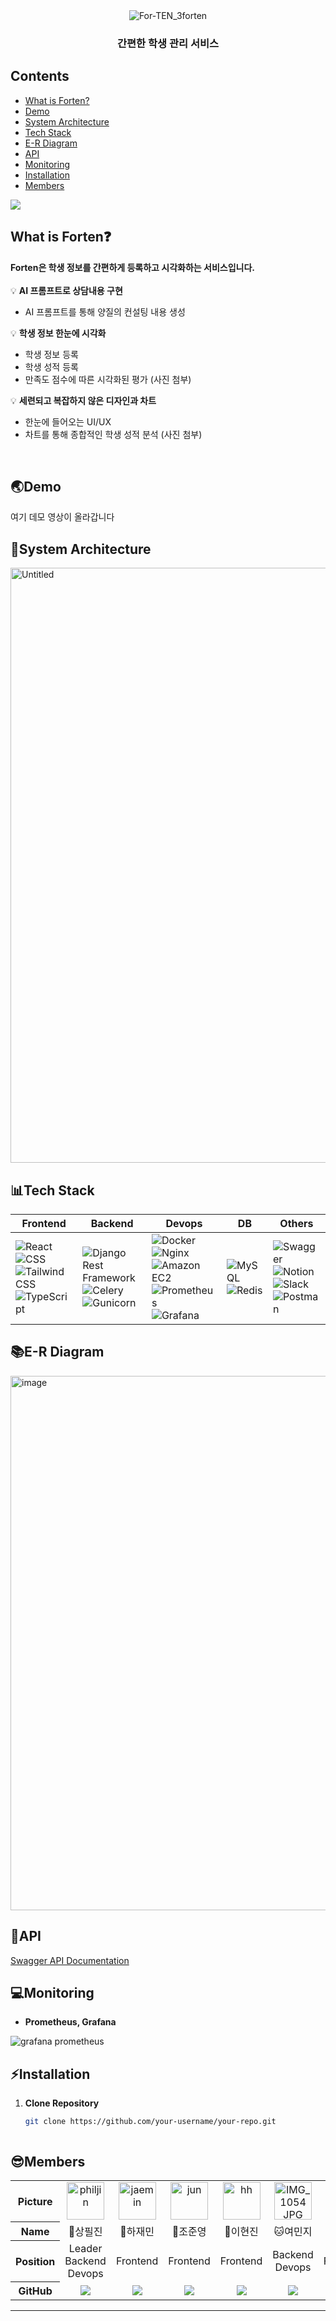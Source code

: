 <div align="center">
  <img src="https://github.com/Techeer-H/frontend/assets/74411978/20db23a6-d42b-49bd-830b-5ea4faa38c91" alt="For-TEN_3forten">


<br>
<h3>
 간편한 학생 관리 서비스
</h3>
</div>

 ## **Contents**

- [What is Forten?](#what-is-forten)
- [Demo](#demo)
- [System Architecture](#system-architecture)
- [Tech Stack](#tech-stack)
- [E-R Diagram](#e-r-diagram)
- [API](#api)
- [Monitoring](#monitoring)
- [Installation](#installation)
- [Members](#members)

<img src="https://github.com/Techeer-H/frontend/assets/154998592/aee4f92b-c1bb-4558-9f2c-94071936006d">
 
## **What is Forten❓**


**Forten은 학생 정보를 간편하게 등록하고 시각화하는 서비스입니다.**
<br>
<br>
 💡 **AI 프롬프트로 상담내용 구현**
   - AI 프롬프트를 통해 양질의 컨설팅 내용 생성


💡  **학생 정보 한눈에 시각화**
   - 학생 정보 등록
   - 학생 성적 등록
   - 만족도 점수에 따른 시각화된 평가
   (사진 첨부)

💡 **세련되고 복잡하지 않은 디자인과 차트**
   - 한눈에 들어오는 UI/UX
   - 차트를 통해 종합적인 학생 성적 분석
   (사진 첨부)

<br>

## **🌏Demo**
여기 데모 영상이 올라갑니다


## **🎰System Architecture**
<img width="952" alt="Untitled" src="https://github.com/Techeer-H/frontend/assets/74411978/091067f9-4e7d-44a9-8ecd-4a5f2a32f7a4">


## **📊Tech Stack**
| Frontend | Backend | Devops | DB | Others |
| --- | --- | --- | --- | --- |
| ![React](https://img.shields.io/badge/react-444444?style=for-the-badge&logo=react) ![CSS](https://img.shields.io/badge/CSS-1572B6?style=for-the-badge&logo=css3&logoColor=white) ![Tailwind CSS](https://img.shields.io/badge/Tailwind_CSS-38B2AC?style=for-the-badge&logo=tailwind-css&logoColor=white) ![TypeScript](https://img.shields.io/badge/TypeScript-007ACC?style=for-the-badge&logo=typescript&logoColor=white) | ![Django Rest Framework](https://img.shields.io/badge/Django_Rest_Framework-092E20?style=for-the-badge&logo=django&logoColor=white) ![Celery](https://img.shields.io/badge/Celery-37814A?style=for-the-badge&logo=celery&logoColor=white) ![Gunicorn](https://img.shields.io/badge/Gunicorn-366B9E?style=for-the-badge&logo=gunicorn&logoColor=white) | ![Docker](https://img.shields.io/badge/Docker-2496ED?style=for-the-badge&logo=docker&logoColor=white) ![Nginx](https://img.shields.io/badge/Nginx-269539?style=for-the-badge&logo=nginx&logoColor=white) ![Amazon EC2](https://img.shields.io/badge/Amazon_EC2-232F3E?style=for-the-badge&logo=amazon-aws&logoColor=white) ![Prometheus](https://img.shields.io/badge/Prometheus-E6522C?style=for-the-badge&logo=prometheus&logoColor=white) ![Grafana](https://img.shields.io/badge/Grafana-F46800?style=for-the-badge&logo=grafana&logoColor=white) | ![MySQL](https://img.shields.io/badge/MySQL-4479A1?style=for-the-badge&logo=mysql&logoColor=white) ![Redis](https://img.shields.io/badge/Redis-DC382D?style=for-the-badge&logo=redis&logoColor=white) | ![Swagger](https://img.shields.io/badge/Swagger-85EA2D?style=for-the-badge&logo=swagger&logoColor=black) ![Notion](https://img.shields.io/badge/Notion-000000?style=for-the-badge&logo=notion&logoColor=white) ![Slack](https://img.shields.io/badge/Slack-4A154B?style=for-the-badge&logo=slack&logoColor=white) ![Postman](https://img.shields.io/badge/Postman-FF6C37?style=for-the-badge&logo=postman&logoColor=white) |




## **📚E-R Diagram**
<img width="855" alt="image" src="https://github.com/Techeer-H/frontend/assets/74411978/fa47a648-3872-4964-9749-4b5aad35c603">


## **🗿API**

[Swagger API Documentation](http://3.37.41.244:8000/swagger/ )


## **💻Monitoring**

- **Prometheus, Grafana**
  
![grafana prometheus](https://github.com/Techeer-H/frontend/assets/154998592/c2c52003-1324-4eb5-907b-e7d293f0497e)





## **⚡Installation**

1. **Clone Repository**
   ```bash
   git clone https://github.com/your-username/your-repo.git

   

## **😎Members**
<table width="950px">
    <thead>
    </thead>
    <tbody>
    <tr>
        <th>Picture</th>
        <td width="100" align="center">
            <a href="https://github.com/philjin97">
        <img src="https://github.com/Techeer-H/frontend/assets/74411978/c54061c4-a693-47b9-ad56-6905342585e9" width="60" height="60" alt="philjin">
            </a>
        </td>
        <td width="100" align="center">
    <a href="https://github.com/penloo">
        <img src="https://github.com/Techeer-H/frontend/assets/74411978/1010dfa7-7901-41da-b867-1c080b076c46" width="60" height="60" alt="jaemin">
    </a>
</td>
<td width="100" align="center">
    <a href="https://github.com/JunYoung02">
        <img src="https://github.com/Techeer-H/frontend/assets/74411978/304d569f-548c-4807-9ce7-c575097aa9f0" width="60" height="60" alt="jun">
    </a>
</td>
<td width="100" align="center">
    <a href="https://github.com/GirlsLikeMeY">
        <img src="https://github.com/Techeer-H/frontend/assets/74411978/d980c186-d744-4441-9dcd-85d3c97f93cd" width="60" height="60" alt="hh">
    </a>
</td>
<td width="100" align="center">
    <a href="https://github.com/yeomj051">
        <img src="https://github.com/Techeer-H/frontend/assets/74411978/af3230c3-db06-4799-a101-5641591d34dc" width="60" height="60" alt="IMG_1054 JPG">
    </a>
</td>
<td width="100" align="center">
    <a href="https://github.com/DanielKim7305">
        <img src="https://github.com/Techeer-H/frontend/assets/74411978/b8484017-14a9-4a39-a7c4-57b617921d69" width="60" height="60" alt="jun">
    </a>
</td>
    </tr>
    <tr>
        <th>Name</th>
        <td width="100" align="center">🐶상필진</td>
        <td width="100" align="center">🐼하재민</td>
        <td width="100" align="center">🐹조준영</td>
        <td width="100" align="center">🐰이현진</td>
        <td width="100" align="center">🐱여민지</td>
        <td width="100" align="center">🦊김준범</td>
    </tr>
    <tr>
        <th>Position</th>
        <td width="150" align="center">
            Leader<br>
            Backend<br>
            Devops<br>
        </td>
        <td width="150" align="center">
            Frontend<br>
        </td>
        <td width="150" align="center">
            Frontend<br>
        </td>
        <td width="150" align="center">
            Frontend<br>
        </td>
        <td width="150" align="center">
            Backend<br>
            Devops<br>
        </td>
        <td width="150" align="center">
            Frontend<br>
        </td>
    </tr>
    <tr>
        <th>GitHub</th>
        <td width="100" align="center">
            <a href="https://github.com/philjin97">
                <img src="http://img.shields.io/badge/philjin97-green?style=social&logo=github"/>
            </a>
        </td>
        <td width="100" align="center">
            <a href="https://github.com/penloo">
                <img src="http://img.shields.io/badge/penloo-green?style=social&logo=github"/>
            </a>
        </td>
        <td width="100" align="center">
            <a href="https://github.com/JunYoung02">  
                <img src="http://img.shields.io/badge/JunYoung02-green?style=social&logo=github"/>
            </a>
        </td>
        <td width="100" align="center">
            <a href="https://github.com/GirlsLikeMeY">
                <img src="http://img.shields.io/badge/GirlsLikeMeY-green?style=social&logo=github"/>
            </a>
        </td>
        <td width="100" align="center">
            <a href="https://github.com/yeomj051">
                <img src="http://img.shields.io/badge/yeomj051-green?style=social&logo=github"/>
            </a>
        </td>
         <td width="100" align="center">
            <a href="https://github.com/DanielKim7305">
                <img src="http://img.shields.io/badge/DanielKim7305-green?style=social&logo=github"/>
            </a>
        </td>
    </tr>
    </tbody>
</table>
<hr>

